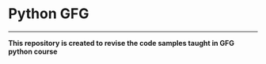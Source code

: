 # Python GFG
---
**This repository is created to revise the code samples taught in GFG python course**